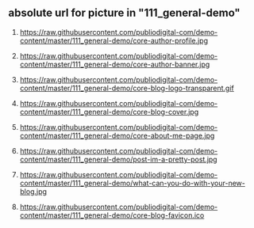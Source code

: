 ## absolute url for picture in "111_general-demo"

1) https://raw.githubusercontent.com/publiodigital-com/demo-content/master/111_general-demo/core-author-profile.jpg

2) https://raw.githubusercontent.com/publiodigital-com/demo-content/master/111_general-demo/core-author-banner.jpg

3) https://raw.githubusercontent.com/publiodigital-com/demo-content/master/111_general-demo/core-blog-logo-transparent.gif

4) https://raw.githubusercontent.com/publiodigital-com/demo-content/master/111_general-demo/core-blog-cover.jpg

5) https://raw.githubusercontent.com/publiodigital-com/demo-content/master/111_general-demo/core-about-me-page.jpg

6) https://raw.githubusercontent.com/publiodigital-com/demo-content/master/111_general-demo/post-im-a-pretty-post.jpg

7) https://raw.githubusercontent.com/publiodigital-com/demo-content/master/111_general-demo/what-can-you-do-with-your-new-blog.jpg

8) https://raw.githubusercontent.com/publiodigital-com/demo-content/master/111_general-demo/core-blog-favicon.ico